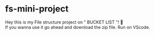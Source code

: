 # fs-mini-project

Hey this is my File structure project on " BUCKET LIST "! :eyes:
</br>
If you wanna use it go ahead and download the zip file. Run on VScode. 
